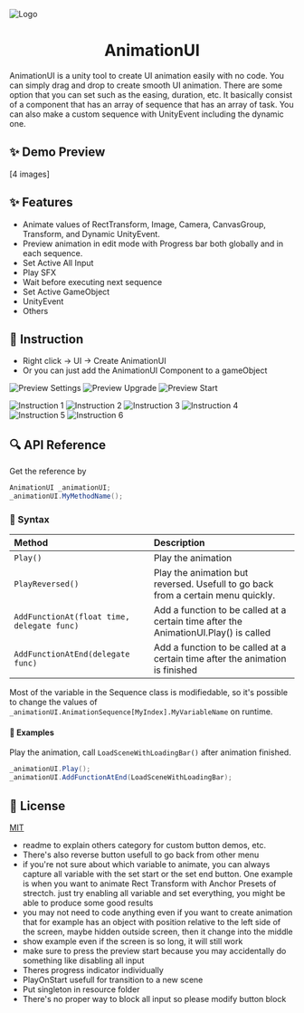 ![Logo](Images/AnimationUI.png)
<h1 align="center">AnimationUI</h1>

AnimationUI is a unity tool to create UI animation easily with no code. You can simply drag and drop to create smooth UI animation. There are some option that you can set such as the easing, duration, etc. It basically consist of a component that has an array of sequence that has an array of task. You can also make a custom sequence with UnityEvent including the dynamic one.


## ✨ Demo Preview
[4 images]




## ✨ Features

- Animate values of RectTransform, Image, Camera, CanvasGroup, Transform, and Dynamic UnityEvent.
- Preview animation in edit mode with Progress bar both globally and in each sequence.
- Set Active All Input 
- Play SFX
- Wait before executing next sequence
- Set Active GameObject
- UnityEvent
- Others


## 📖 Instruction
- Right click -> UI -> Create AnimationUI
- Or you can just add the AnimationUI Component to a gameObject

![Preview Settings](Images/PreviewSettings.png)
![Preview Upgrade](Images/PreviewUpgrade.png)
![Preview Start](Images/PreviewStart.png)


![Instruction 1](Images/1.gif)
![Instruction 2](Images/2.gif)
![Instruction 3](Images/3.gif)
![Instruction 4](Images/4.gif)
![Instruction 5](Images/5.gif)
![Instruction 6](Images/6.gif)



## 🔍 API Reference

Get the reference by

```csharp
AnimationUI _animationUI;
_animationUI.MyMethodName();
```

### 🔗 Syntax

| Method                            | Description                        |
|:--------                          | :------------------------------    |
|`Play()`                           | Play the animation |
|`PlayReversed()`                   | Play the animation but reversed. Usefull to go back from a certain menu quickly.|
|`AddFunctionAt(float time, delegate func)`| Add a function to be called at a certain time after the AnimationUI.Play() is called|
|`AddFunctionAtEnd(delegate func)`  |Add a function to be called at a certain time after the animation is finished |

Most of the variable in the Sequence class is modifiedable, so it's possible to change the values of `_animationUI.AnimationSequence[MyIndex].MyVariableName` on runtime.

#### 📖 Examples

Play the animation, call `LoadSceneWithLoadingBar()` after animation finished.
```csharp
_animationUI.Play();
_animationUI.AddFunctionAtEnd(LoadSceneWithLoadingBar);
```


## 📝 License
[MIT](https://choosealicense.com/licenses/mit/)


- readme to explain others category for custom button demos, etc.
- There's also reverse button usefull to go back from other menu
- if you're not sure about which variable to animate, you can always capture all variable with the set start or the set end button. One example is when you want to animate Rect Transform with Anchor Presets of strectch. just try enabling all variable and set everything, you might be able to produce some good results
- you may not need to code anything even if you want to create animation that for example has an object with position relative to the left side of the screen, maybe hidden outside screen, then it change into the middle
- show example even if the screen is so long, it will still work
- make sure to press the preview start because you may accidentally do something like disabling all input
- Theres progress indicator individually
- PlayOnStart usefull for transition to a new scene
- Put singleton in resource folder
- There's no proper way to block all input so please modify button block